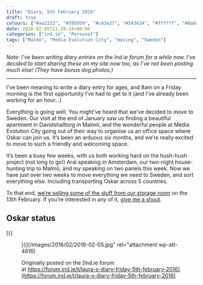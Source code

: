 ```yaml
---
title: "Diary, 5th February 2016"
draft: true
colours: ["#aa2222", "#595959", "#c42e27", "#343434", "#ffffff", "#0a0a0a", "#ffffff"]
date: 2016-02-05T11:29:24+00:00
categories: ["ind.ie", "Personal"]
tags: ["Malmö", "Media Evolution City", "moving", "Sweden"]
---
```


<em class="note">Note: I’ve been writing diary entries on the Ind.ie forum for a while now. I’ve decided to start sharing these on my site now too, as I’ve not been posting much else! (They have bonus dog photos.)</em>

---

I’ve been meaning to write a diary entry for ages, and 8am on a Friday morning is the first opportunity I’ve had to get to it (and I’ve already been working for an hour…)

Everything is going well. You might’ve heard that we’ve decided to move to Sweden. Our visit at the end of January saw us finding a beautiful apartment in Davidshalltorg in Malmö, and the wonderful people at Media Evolution City going out of their way to organise us an office space where Oskar can join us. It’s been an arduous six months, and we’re really excited to move to such a friendly and welcoming space.

It’s been a busy few weeks, with us both working hard on the hush-hush project (not long to go!) Aral speaking in Amsterdam, our two-night house-hunting trip to Malmö, and my speaking on two panels this week. Now we have just over two weeks to move everything we need to Sweden, and sort everything else. Including transporting Oskar across 5 countries.

To that end, [we’re selling some of the stuff from our storage room](http://laurakalbag.wpengine.com/office-furniture-for-sale/) on the 13th February. If you’re interested in any of it, [give me a shout](mailto:laura@ind.ie).

## Oskar status

[{{<figure class="wp-caption aligncenter wp-image-4816 size-full" src="/images/2016/02/2016-02-05.jpg" alt="Oskar on a muddy path in 10m visibility fog" width="800" height="600" caption="Making the most of the British countryside!">}}](/images/2016/02/2016-02-05.jpg" rel="attachment wp-att-4816)

Originally posted on the [Ind.ie forum at https://forum.ind.ie/t/laura-s-diary-friday-5th-february-2016](https://forum.ind.ie/t/laura-s-diary-friday-5th-february-2016)

	